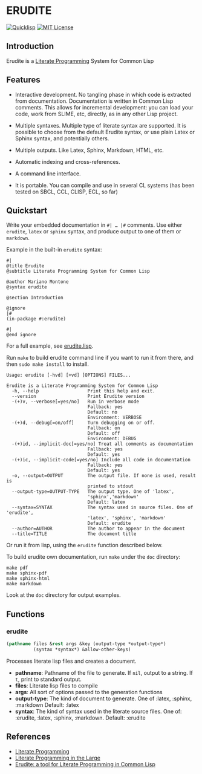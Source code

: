 # ERUDITE

[![Quicklisp](http://quickdocs.org/badge/erudite.svg)](http://quickdocs.org/erudite/)
[![MIT License](https://img.shields.io/badge/license-MIT-blue.svg)](./LICENSE)

## Introduction

Erudite is a [Literate Programming](http://en.wikipedia.org/wiki/Literate_programming) System for Common Lisp

## Features

* Interactive development. No tangling phase in which code is extracted from documentation. Documentation is written in Common Lisp comments. This allows for incremental development: you can load your code, work from SLIME, etc, directly, as in any other Lisp project.

* Multiple syntaxes. Multiple type of literate syntax are supported. It is possible to choose from the default Erudite syntax, or use plain Latex or Sphinx syntax, and potentially others.

* Multiple outputs. Like Latex, Sphinx, Markdown, HTML, etc.

* Automatic indexing and cross-references.

* A command line interface.

* It is portable. You can compile and use in several CL systems (has been tested on SBCL, CCL, CLISP, ECL, so far)

## Quickstart

Write your embedded documentation in `#| … |#` comments. Use either
`erudite`, `latex` or `sphinx` syntax, and produce output to one of
them or `markdown`.

Example in the built-in `erudite` syntax:

```
#|
@title Erudite
@subtitle Literate Programming System for Common Lisp

@author Mariano Montone
@syntax erudite

@section Introduction

@ignore
|#
(in-package #:erudite)

#|
@end ignore
```

For a full example, see [erudite.lisp](erudite.lisp).

Run `make` to build erudite command line if you want to run it from there, and then `sudo make install` to install.

```
Usage: erudite [-hvd] [+vd] [OPTIONS] FILES...

Erudite is a Literate Programming System for Common Lisp
  -h, --help                  Print this help and exit.
  --version                   Print Erudite version
  -(+)v, --verbose[=yes/no]   Run in verbose mode
                              Fallback: yes
                              Default: no
                              Environment: VERBOSE
  -(+)d, --debug[=on/off]     Turn debugging on or off.
                              Fallback: on
                              Default: off
                              Environment: DEBUG
  -(+)id, --implicit-doc[=yes/no] Treat all comments as documentation
                              Fallback: yes
                              Default: yes
  -(+)ic, --implicit-code[=yes/no] Include all code in documentation
                              Fallback: yes
                              Default: yes
  -o, --output=OUTPUT         The output file. If none is used, result is 
                              printed to stdout
  --output-type=OUTPUT-TYPE   The output type. One of 'latex', 
                              'sphinx','markdown'
                              Default: latex
  --syntax=SYNTAX             The syntax used in source files. One of 'erudite',
                              'latex', 'sphinx', 'markdown'
                              Default: erudite
  --author=AUTHOR             The author to appear in the document
  --title=TITLE               The document title
```

Or run it from lisp, using the `erudite` function described below.

To build erudite own documentation, run `make` under the `doc` directory:

```
make pdf
make sphinx-pdf
make sphinx-html
make markdown
```

Look at the `doc` directory for output examples.

## Functions
### erudite

```lisp
(pathname files &rest args &key (output-type *output-type*)
          (syntax *syntax*) &allow-other-keys)
```

Processes literate lisp files and creates a document.

- **pathname**: Pathname of the file to generate. If `nil`, output to a string. If `t`, print to standard output.
- **files**: Literate lisp files to compile
- **args**: All sort of options passed to the generation functions
- **output-type**: The kind of document to generate.
                   One of :latex, :sphinx, :markdown
                   Default: :latex
- **syntax**:  The kind of syntax used in the literate source files.
                   One of: :erudite, :latex, :sphinx, :markdown.
                   Default: :erudite

## References

* [Literate Programming](http://en.wikipedia.org/wiki/Literate_programming)
* [Literate Programming in the Large](https://youtu.be/Av0PQDVTP4A)
* [Erudite: a tool for Literate Programming in Common Lisp](http://mmontone-programming.blogspot.com.ar/2015/05/literate-programming-in-common-lisp.html)
